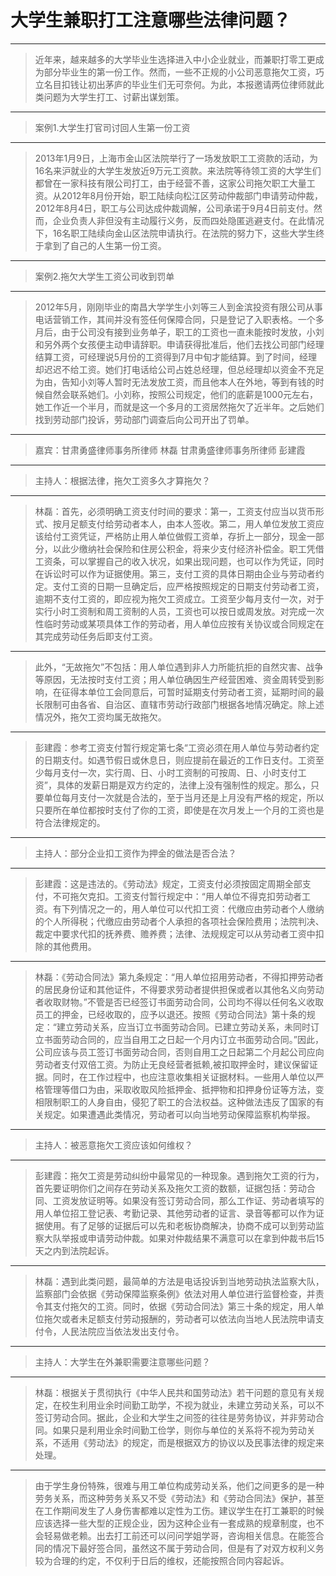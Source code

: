 # 大学生兼职打工注意哪些法律问题？

---

>近年来，越来越多的大学毕业生选择进入中小企业就业，而兼职打零工更成为部分毕业生的第一份工作。然而，一些不正规的小公司恶意拖欠工资，巧立名目扣钱让初出茅庐的毕业生们无可奈何。为此，本报邀请两位律师就此类问题为大学生打工、讨薪出谋划策。

---

>案例1.大学生打官司讨回人生第一份工资

---

>2013年1月9日，上海市金山区法院举行了一场发放职工工资款的活动，为16名来沪就业的大学生发放近9万元工资款。来法院等待领工资的大学生们都曾在一家科技有限公司打工，由于经营不善，这家公司拖欠职工大量工资。从2012年8月份开始，职工陆续向松江区劳动仲裁部门申请劳动仲裁，2012年8月4日，职工与公司达成仲裁调解，公司承诺于9月4日前支付。然而，企业负责人非但没有主动履行义务，反而四处隐匿逃避支付。在此情况下，16名职工陆续向金山区法院申请执行。在法院的努力下，这些大学生终于拿到了自己的人生第一份工资。

---

>案例2.拖欠大学生工资公司收到罚单

---

>2012年5月，刚刚毕业的南昌大学学生小刘等三人到金滨投资有限公司从事电话营销工作，其间并没有签任何保障合同，只是登记了入职表格。一个多月后，由于公司没有接到业务单子，职工的工资也一直未能按时发放，小刘和另外两个女孩便主动申请辞职。申请获得批准后，他们去找公司部门经理结算工资，可经理说5月份的工资得到7月中旬才能结算。到了时间，经理却迟迟不给工资。她们打电话给公司占姓总经理，但总经理却以资金不充足为由，告知小刘等人暂时无法发放工资，而且他本人在外地，等到有钱的时候自然会联系她们。小刘称，按照公司规定，他们的底薪是1000元左右，她工作近一个半月，而就是这一个多月的工资居然拖欠了近半年。之后她们找到劳动部门投诉，劳动部门调查后向公司开出了罚单。

---

>嘉宾：甘肃勇盛律师事务所律师 林磊 甘肃勇盛律师事务所律师 彭建霞

---

>主持人：根据法律，拖欠工资多久才算拖欠？

---

>林磊：首先，必须明确工资支付时间的要求：第一，工资支付应当以货币形式、按月足额支付给劳动者本人，由本人签收。第二，用人单位发放工资应该给付工资凭证，严格防止用人单位做假工资单，存折上一部分，现金一部分，以此少缴纳社会保险和住房公积金，将来少支付经济补偿金。职工凭借工资条，可以掌握自己的收入状况，如果出现问题，也可以作为凭证，同时在诉讼时可以作为证据使用。第三，支付工资的具体日期由企业与劳动者约定。支付工资的日期一旦确定后，应严格按照规定的日期支付劳动者工资，逾期不支付工资的，即应视为拖欠工资成立。工资至少每月支付一次，对于实行小时工资制和周工资制的人员，工资也可以按日或周发放。对完成一次性临时劳动或某项具体工作的劳动者，用人单位应按有关协议或合同规定在其完成劳动任务后即支付工资。

---

>此外，“无故拖欠”不包括：用人单位遇到非人力所能抗拒的自然灾害、战争等原因，无法按时支付工资；用人单位确因生产经营困难、资金周转受到影响，在征得本单位工会同意后，可暂时延期支付劳动者工资，延期时间的最长限制可由各省、自治区、直辖市劳动行政部门根据各地情况确定。除上述情况外，拖欠工资均属无故拖欠。

---

>彭建霞：参考工资支付暂行规定第七条“工资必须在用人单位与劳动者约定的日期支付。如遇节假日或休息日，则应提前在最近的工作日支付。工资至少每月支付一次，实行周、日、小时工资制的可按周、日、小时支付工资”，具体的发薪日期是双方约定的，法律上没有强制性的规定。那么，只要单位每月支付一次就是合法的，至于当月还是上月没有严格的规定，所以只要所在单位都按时支付了你的工资，即使是在次月发上一个月的工资也是符合法律规定的。

---

>主持人：部分企业扣工资作为押金的做法是否合法？

---

>彭建霞：这是违法的。《劳动法》规定，工资支付必须按固定周期全部支付，不可拖欠克扣。工资支付暂行规定中：“用人单位不得克扣劳动者工资。有下列情况之一的，用人单位可以代扣工资：代缴应由劳动者个人缴纳的个人所得税；代缴应由劳动者个人承担的各项社会保险费用；法院判决、裁定中要求代扣的抚养费、赡养费；法律、法规规定可以从劳动者工资中扣除的其他费用。

---

>林磊：《劳动合同法》第九条规定：“用人单位招用劳动者，不得扣押劳动者的居民身份证和其他证件，不得要求劳动者提供担保或者以其他名义向劳动者收取财物。”不管是否已经签订书面劳动合同，公司均不得以任何名义收取员工的押金，已经收取的，应予以退还。按照《劳动合同法》第十条的规定：“建立劳动关系，应当订立书面劳动合同。已建立劳动关系，未同时订立书面劳动合同的，应当自用工之日起一个月内订立书面劳动合同。”因此，公司应该与员工签订书面劳动合同，否则自用工之日起第二个月起公司应向劳动者支付双倍工资。为防止无良经营者抵赖,被扣取押金时，建议保留证据。同时，在工作过程中，也应注意收集相关证据材料。一些用人单位以严格管理等借口为由，采取收取风险抵押金、抵押物和扣押身份证等方法，变相限制职工的人身自由，侵犯了职工的合法权益。这种做法违反了国家的有关规定。如果遭遇此类情况，劳动者可以向当地劳动保障监察机构举报。

---

>主持人：被恶意拖欠工资应该如何维权？

---

>彭建霞：拖欠工资是劳动纠纷中最常见的一种现象。遇到拖欠工资的行为，首先要证明你们之间存在劳动关系及拖欠工资的数额，证据包括：劳动合同、工资发放证明等。如果没有签订劳动合同，那么工作证、劳动者填写的用人单位招工登记表、考勤记录、其他劳动者的证言、录音等都可以作为证据使用。有了足够的证据后可以先和老板协商解决，协商不成可以到劳动监察大队举报或申请劳动仲裁。如果对仲裁结果不满意可以在拿到仲裁书后15天之内到法院起诉。

---

>林磊：遇到此类问题，最简单的方法是电话投诉到当地劳动执法监察大队，监察部门会依据《劳动保障监察条例》依法对用人单位进行监督检查，并责令其支付拖欠的工资。同时，依据《劳动合同法》第三十条的规定，用人单位拖欠或者未足额支付劳动报酬的，劳动者可以依法向当地人民法院申请支付令，人民法院应当依法发出支付令。

---

>主持人：大学生在外兼职需要注意哪些问题？

---

>林磊：根据关于贯彻执行《中华人民共和国劳动法》若干问题的意见有关规定，在校生利用业余时间勤工助学，不视为就业，未建立劳动关系，可以不签订劳动合同。据此，企业和大学生之间签的往往是劳务协议，并非劳动合同。如果只是利用业余时间勤工俭学，则你与单位的关系将不视为劳动关系，不适用《劳动法》的规定，而是根据双方的协议以及民事法律的规定来处理。

---

>由于学生身份特殊，很难与用工单位构成劳动关系，他们之间更多的是一种劳务关系，而这种劳务关系又不受《劳动法》和《劳动合同法》保护，甚至在工作期间发生了人身伤害都难以定性为工伤。建议学生在打工兼职的时候应该选择一些大型的正规企业，因为这种企业有一套成熟的规章制度，也不会轻易做老赖。出去打工前还可以问问学姐学哥，咨询相关信息。在能签合同的情况下最好签合同，虽然这不属于劳动合同，但是有了对双方权利义务较为合理的约定，不仅利于日后的维权，还能按照合同内容起诉。